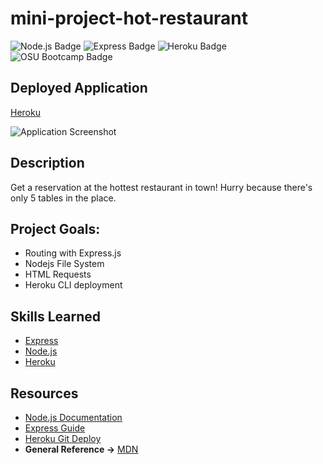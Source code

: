 # mini-project-hot-restaurant
![Node.js Badge](https://img.shields.io/badge/JavaScript-Node.js-green) ![Express Badge](https://img.shields.io/badge/Node.js-Express-green) ![Heroku Badge](https://img.shields.io/badge/Heroku-CLI-blue) ![OSU Bootcamp Badge](https://img.shields.io/badge/OSU-Bootcamp-red)

## Deployed Application
[Heroku](https://mini-project-hot-restaurant.herokuapp.com/)

![Application Screenshot](public/assets/img/screenshot.png)

## Description
Get a reservation at the hottest restaurant in town! Hurry because there's only 5 tables in the place.

## Project Goals:
- Routing with Express.js
- Nodejs File System
- HTML Requests
- Heroku CLI deployment

## Skills Learned
- [Express](https://developer.mozilla.org/en-US/docs/Learn/Server-side/Express_Nodejs)
- [Node.js](https://developer.mozilla.org/en-US/docs/Glossary/Node.js?utm_campaign=feed&utm_medium=rss&utm_source=developer.mozilla.org)
- [Heroku](https://www.heroku.com/)
## Resources
- [Node.js Documentation](https://nodejs.org/en/docs/)
- [Express Guide](https://expressjs.com/en/guide/routing.html)
- [Heroku Git Deploy](https://devcenter.heroku.com/articles/git)
- **General Reference ->** [MDN](https://developer.mozilla.org/en-US/)